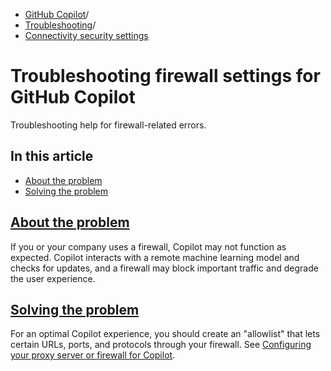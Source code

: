   * [GitHub Copilot](https://docs.github.com/en/copilot "GitHub Copilot")/
  * [Troubleshooting](https://docs.github.com/en/copilot/troubleshooting-github-copilot "Troubleshooting")/
  * [Connectivity security settings](https://docs.github.com/en/copilot/troubleshooting-github-copilot/troubleshooting-firewall-settings-for-github-copilot "Connectivity security settings")


# Troubleshooting firewall settings for GitHub Copilot
Troubleshooting help for firewall-related errors.
## In this article
  * [About the problem](https://docs.github.com/en/copilot/troubleshooting-github-copilot/troubleshooting-firewall-settings-for-github-copilot#about-the-problem)
  * [Solving the problem](https://docs.github.com/en/copilot/troubleshooting-github-copilot/troubleshooting-firewall-settings-for-github-copilot#solving-the-problem)


## [About the problem](https://docs.github.com/en/copilot/troubleshooting-github-copilot/troubleshooting-firewall-settings-for-github-copilot#about-the-problem)
If you or your company uses a firewall, Copilot may not function as expected. Copilot interacts with a remote machine learning model and checks for updates, and a firewall may block important traffic and degrade the user experience.
## [Solving the problem](https://docs.github.com/en/copilot/troubleshooting-github-copilot/troubleshooting-firewall-settings-for-github-copilot#solving-the-problem)
For an optimal Copilot experience, you should create an "allowlist" that lets certain URLs, ports, and protocols through your firewall. See [Configuring your proxy server or firewall for Copilot](https://docs.github.com/en/copilot/managing-copilot/managing-github-copilot-in-your-organization/configuring-your-proxy-server-or-firewall-for-copilot).
